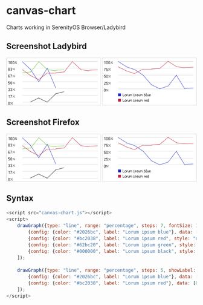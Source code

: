 # canvas-chart
Charts working in SerenityOS Browser/Ladybird

## Screenshot Ladybird

![](https://raw.githubusercontent.com/Xexxa/canvas-chart/main/screenshot-ladybird.png)

## Screenshot Firefox

![](https://raw.githubusercontent.com/Xexxa/canvas-chart/main/screenshot-ladybird.png)


## Syntax
```javascript
<script src="canvas-chart.js"></script>
<script>
    drawGraph({type: "line", range: "percentage", steps: 7, fontSize: 10, fontFamily: "Arial", showLabel: false, padding: 10, elementId: "myCanvas"}, [
        {config: {color: "#2026bc", label: "Lorum ipsum blue"}, data: [99, 80, 50, 83, 35]}, 
        {config: {color: "#bc2038", label: "Lorum ipsum red", style: "dotted"}, data: [80, 65, 55, 71, 71, 73, 99, 80, 77, 78]}, 
        {config: {color: "#62bc20", label: "Lorum ipsum green", style: "dashed"}, data: [71, 73, 99, 80, 77, 78]},
        {config: {color: "#000000", label: "Lorum ipsum black", style: "solid"}, data: [null, 0, 10, 0, 20, 25]}
    ]);

    drawGraph({type: "line", range: "percentage", steps: 5, showLabel: true, elementId: "myCanvas2"}, [
        {config: {color: "#2026bc", label: "Lorum ipsum blue"}, data: [99, 80, 70, 50, 15, 0, 10, 50, 1, 3]}, 
        {config: {color: "#bc2038", label: "Lorum ipsum red"}, data: [80, 65, 55, 71, 71, 73, 99, 80, 77, 78]}, 
    ]);
</script>
```
